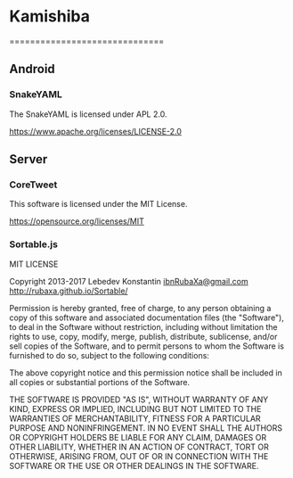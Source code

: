 # Kamishiba
==============================

## Android

### SnakeYAML

The SnakeYAML is licensed under APL 2.0.

https://www.apache.org/licenses/LICENSE-2.0

## Server

### CoreTweet

This software is licensed under the MIT License.

https://opensource.org/licenses/MIT

### Sortable.js

MIT LICENSE

Copyright 2013-2017 Lebedev Konstantin ibnRubaXa@gmail.com http://rubaxa.github.io/Sortable/

Permission is hereby granted, free of charge, to any person obtaining a copy of this software and associated documentation files (the "Software"), to deal in the Software without restriction, including without limitation the rights to use, copy, modify, merge, publish, distribute, sublicense, and/or sell copies of the Software, and to permit persons to whom the Software is furnished to do so, subject to the following conditions:

The above copyright notice and this permission notice shall be included in all copies or substantial portions of the Software.

THE SOFTWARE IS PROVIDED "AS IS", WITHOUT WARRANTY OF ANY KIND, EXPRESS OR IMPLIED, INCLUDING BUT NOT LIMITED TO THE WARRANTIES OF MERCHANTABILITY, FITNESS FOR A PARTICULAR PURPOSE AND NONINFRINGEMENT. IN NO EVENT SHALL THE AUTHORS OR COPYRIGHT HOLDERS BE LIABLE FOR ANY CLAIM, DAMAGES OR OTHER LIABILITY, WHETHER IN AN ACTION OF CONTRACT, TORT OR OTHERWISE, ARISING FROM, OUT OF OR IN CONNECTION WITH THE SOFTWARE OR THE USE OR OTHER DEALINGS IN THE SOFTWARE.